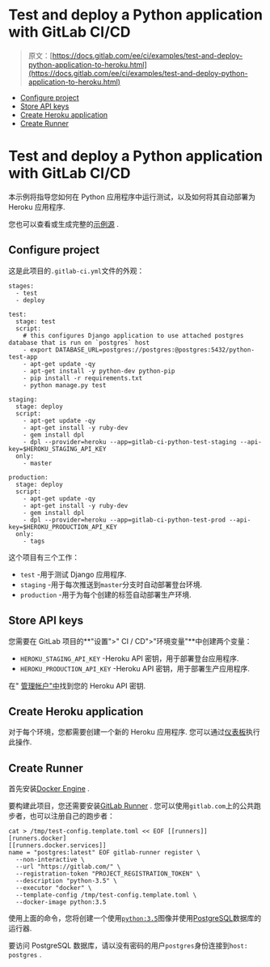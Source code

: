 # Test and deploy a Python application with GitLab CI/CD

> 原文：[https://docs.gitlab.com/ee/ci/examples/test-and-deploy-python-application-to-heroku.html](https://docs.gitlab.com/ee/ci/examples/test-and-deploy-python-application-to-heroku.html)

*   [Configure project](#configure-project)
*   [Store API keys](#store-api-keys)
*   [Create Heroku application](#create-heroku-application)
*   [Create Runner](#create-runner)

# Test and deploy a Python application with GitLab CI/CD[](#test-and-deploy-a-python-application-with-gitlab-cicd "Permalink")

本示例将指导您如何在 Python 应用程序中运行测试，以及如何将其自动部署为 Heroku 应用程序.

您也可以查看或生成完整的[示例源](https://gitlab.com/ayufan/python-getting-started) .

## Configure project[](#configure-project "Permalink")

这是此项目的`.gitlab-ci.yml`文件的外观：

```
stages:
  - test
  - deploy

test:
  stage: test
  script:
    # this configures Django application to use attached postgres database that is run on `postgres` host
    - export DATABASE_URL=postgres://postgres:@postgres:5432/python-test-app
    - apt-get update -qy
    - apt-get install -y python-dev python-pip
    - pip install -r requirements.txt
    - python manage.py test

staging:
  stage: deploy
  script:
    - apt-get update -qy
    - apt-get install -y ruby-dev
    - gem install dpl
    - dpl --provider=heroku --app=gitlab-ci-python-test-staging --api-key=$HEROKU_STAGING_API_KEY
  only:
    - master

production:
  stage: deploy
  script:
    - apt-get update -qy
    - apt-get install -y ruby-dev
    - gem install dpl
    - dpl --provider=heroku --app=gitlab-ci-python-test-prod --api-key=$HEROKU_PRODUCTION_API_KEY
  only:
    - tags 
```

这个项目有三个工作：

*   `test` -用于测试 Django 应用程序.
*   `staging` -用于每次推送到`master`分支时自动部署登台环境.
*   `production` -用于为每个创建的标签自动部署生产环境.

## Store API keys[](#store-api-keys "Permalink")

您需要在 GitLab 项目的**"设置">" CI / CD">"环境变量"**中创建两个变量：

*   `HEROKU_STAGING_API_KEY` -Heroku API 密钥，用于部署登台应用程序.
*   `HEROKU_PRODUCTION_API_KEY` -Heroku API 密钥，用于部署生产应用程序.

在" [管理帐户"中](https://dashboard.heroku.com/account)找到您的 Heroku API 密钥.

## Create Heroku application[](#create-heroku-application "Permalink")

对于每个环境，您都需要创建一个新的 Heroku 应用程序. 您可以通过[仪表板](https://dashboard.heroku.com/)执行此操作.

## Create Runner[](#create-runner "Permalink")

首先安装[Docker Engine](https://s0docs0docker0com.icopy.site/installation/) .

要构建此项目，您还需要安装[GitLab Runner](https://docs.gitlab.com/runner/index.html) . 您可以使用`gitlab.com`上的公共跑步者，也可以注册自己的跑步者：

```
cat > /tmp/test-config.template.toml << EOF [[runners]]
[runners.docker]
[[runners.docker.services]]
name = "postgres:latest" EOF gitlab-runner register \
  --non-interactive \
  --url "https://gitlab.com/" \
  --registration-token "PROJECT_REGISTRATION_TOKEN" \
  --description "python-3.5" \
  --executor "docker" \
  --template-config /tmp/test-config.template.toml \
  --docker-image python:3.5 
```

使用上面的命令，您将创建一个使用[`python:3.5`](https://hub.docker.com/_/python)图像并使用[PostgreSQL](https://hub.docker.com/_/postgres)数据库的运行器.

要访问 PostgreSQL 数据库，请以没有密码的用户`postgres`身份连接到`host: postgres` .
